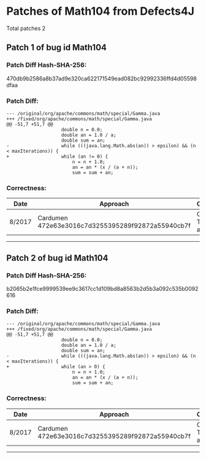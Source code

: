 
# Patches of Math104 from Defects4J 
Total patches 2
## Patch 1 of bug id Math104
### Patch Diff Hash-SHA-256:

470db9b2586a8b37ad9e320ca622171549ead082bc92992336ffd4d05598dfaa

### Patch Diff:
```
--- /original/org/apache/commons/math/special/Gamma.java	
+++ /fixed/org/apache/commons/math/special/Gamma.java	
@@ -51,7 +51,7 @@
 					double n = 0.0;
 					double an = 1.0 / a;
 					double sum = an;
-					while (((java.lang.Math.abs(an)) > epsilon) && (n < maxIterations)) {
+					while (an != 0) {
 						n = n + 1.0;
 						an = an * (x / (a + n));
 						sum = sum + an;
```

### Correctness:
Date|Approach|Correctness
------------ | ------------ | -------------
 8/2017 | Cardumen 472e63e3016c7d3255395289f92872a55940cb7f | Original Test-suite adequate

---
## Patch 2 of bug id Math104
### Patch Diff Hash-SHA-256:

b2065b2e1fce9999539ee9c3617cc1d109bd8a8563b2d5b3a092c535b0092616

### Patch Diff:
```
--- /original/org/apache/commons/math/special/Gamma.java	
+++ /fixed/org/apache/commons/math/special/Gamma.java	
@@ -51,7 +51,7 @@
 					double n = 0.0;
 					double an = 1.0 / a;
 					double sum = an;
-					while (((java.lang.Math.abs(an)) > epsilon) && (n < maxIterations)) {
+					while (an > 0) {
 						n = n + 1.0;
 						an = an * (x / (a + n));
 						sum = sum + an;
```

### Correctness:
Date|Approach|Correctness
------------ | ------------ | -------------
 8/2017 | Cardumen 472e63e3016c7d3255395289f92872a55940cb7f | Original Test-suite adequate

---